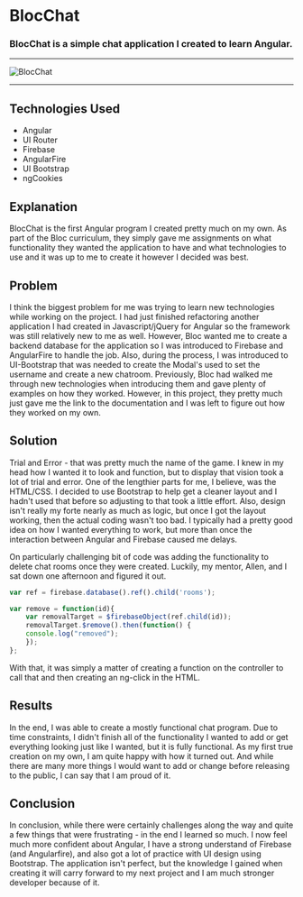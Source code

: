 # BlocChat

### BlocChat is a simple chat application I created to learn Angular.

---

![BlocChat](https://i.imgur.com/iGguvPM.jpg)

---

## Technologies Used

- Angular
- UI Router
- Firebase
- AngularFire
- UI Bootstrap
- ngCookies

## Explanation

BlocChat is the first Angular program I created pretty much on my own.  As part of the Bloc curriculum, they simply gave me assignments on what functionality they wanted the application to have and what technologies to use and it was up to me to create it however I decided was best.

## Problem

I think the biggest problem for me was trying to learn new technologies while working on the project.  I had just finished refactoring another application I had created in Javascript/jQuery for Angular so the framework was still relatively new to me as well.  However, Bloc wanted me to create a backend database for the application so I was introduced to Firebase and AngularFire to handle the job.  Also, during the process, I was introduced to UI-Bootstrap that was needed to create the Modal's used to set the username and create a new chatroom.  Previously, Bloc had walked me through new technologies when introducing them and gave plenty of examples on how they worked.  However, in this project, they pretty much just gave me the link to the documentation and I was left to figure out how they worked on my own.

## Solution

Trial and Error - that was pretty much the name of the game.  I knew in my head how I wanted it to look and function, but to display that vision took a lot of trial and error.  One of the lengthier parts for me, I believe, was the HTML/CSS.  I decided to use Bootstrap to help get a cleaner layout and I hadn't used that before so adjusting to that took a little effort.  Also, design isn't really my forte nearly as much as logic, but once I got the layout working, then the actual coding wasn't too bad.  I typically had a pretty good idea on how I wanted everything to work, but more than once the interaction between Angular and Firebase caused me delays.

On particularly challenging bit of code was adding the functionality to delete chat rooms once they were created.  Luckily, my mentor, Allen, and I sat down one afternoon and figured it out.

```javascript
var ref = firebase.database().ref().child('rooms');

var remove = function(id){
    var removalTarget = $firebaseObject(ref.child(id));
    removalTarget.$remove().then(function() {
    console.log("removed");
    });
};
```

With that, it was simply a matter of creating a function on the controller to call that and then creating an ng-click in the HTML.

## Results

In the end, I was able to create a mostly functional chat program.  Due to time constraints, I didn't finish all of the functionality I wanted to add or get everything looking just like I wanted, but it is fully functional.  As my first true creation on my own, I am quite happy with how it turned out.  And while there are many more things I would want to add or change before releasing to the public, I can say that I am proud of it.

## Conclusion

In conclusion, while there were certainly challenges along the way and quite a few things that were frustrating - in the end I learned so much.  I now feel much more confident about Angular, I have a strong understand of Firebase (and Angularfire), and also got a lot of practice with UI design using Bootstrap.  The application isn't perfect, but the knowledge I gained when creating it will carry forward to my next project and I am much stronger developer because of it.
